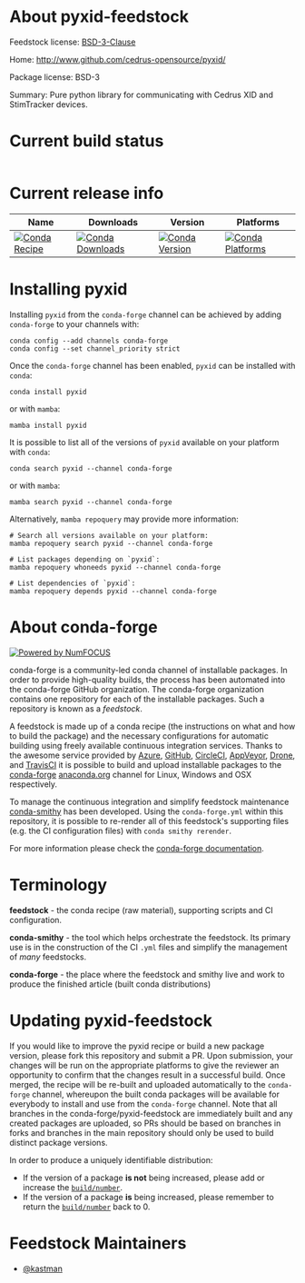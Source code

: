 About pyxid-feedstock
=====================

Feedstock license: [BSD-3-Clause](https://github.com/conda-forge/pyxid-feedstock/blob/main/LICENSE.txt)

Home: http://www.github.com/cedrus-opensource/pyxid/

Package license: BSD-3

Summary: Pure python library for communicating with Cedrus XID and StimTracker devices.

Current build status
====================


<table>
</table>

Current release info
====================

| Name | Downloads | Version | Platforms |
| --- | --- | --- | --- |
| [![Conda Recipe](https://img.shields.io/badge/recipe-pyxid-green.svg)](https://anaconda.org/conda-forge/pyxid) | [![Conda Downloads](https://img.shields.io/conda/dn/conda-forge/pyxid.svg)](https://anaconda.org/conda-forge/pyxid) | [![Conda Version](https://img.shields.io/conda/vn/conda-forge/pyxid.svg)](https://anaconda.org/conda-forge/pyxid) | [![Conda Platforms](https://img.shields.io/conda/pn/conda-forge/pyxid.svg)](https://anaconda.org/conda-forge/pyxid) |

Installing pyxid
================

Installing `pyxid` from the `conda-forge` channel can be achieved by adding `conda-forge` to your channels with:

```
conda config --add channels conda-forge
conda config --set channel_priority strict
```

Once the `conda-forge` channel has been enabled, `pyxid` can be installed with `conda`:

```
conda install pyxid
```

or with `mamba`:

```
mamba install pyxid
```

It is possible to list all of the versions of `pyxid` available on your platform with `conda`:

```
conda search pyxid --channel conda-forge
```

or with `mamba`:

```
mamba search pyxid --channel conda-forge
```

Alternatively, `mamba repoquery` may provide more information:

```
# Search all versions available on your platform:
mamba repoquery search pyxid --channel conda-forge

# List packages depending on `pyxid`:
mamba repoquery whoneeds pyxid --channel conda-forge

# List dependencies of `pyxid`:
mamba repoquery depends pyxid --channel conda-forge
```


About conda-forge
=================

[![Powered by
NumFOCUS](https://img.shields.io/badge/powered%20by-NumFOCUS-orange.svg?style=flat&colorA=E1523D&colorB=007D8A)](https://numfocus.org)

conda-forge is a community-led conda channel of installable packages.
In order to provide high-quality builds, the process has been automated into the
conda-forge GitHub organization. The conda-forge organization contains one repository
for each of the installable packages. Such a repository is known as a *feedstock*.

A feedstock is made up of a conda recipe (the instructions on what and how to build
the package) and the necessary configurations for automatic building using freely
available continuous integration services. Thanks to the awesome service provided by
[Azure](https://azure.microsoft.com/en-us/services/devops/), [GitHub](https://github.com/),
[CircleCI](https://circleci.com/), [AppVeyor](https://www.appveyor.com/),
[Drone](https://cloud.drone.io/welcome), and [TravisCI](https://travis-ci.com/)
it is possible to build and upload installable packages to the
[conda-forge](https://anaconda.org/conda-forge) [anaconda.org](https://anaconda.org/)
channel for Linux, Windows and OSX respectively.

To manage the continuous integration and simplify feedstock maintenance
[conda-smithy](https://github.com/conda-forge/conda-smithy) has been developed.
Using the ``conda-forge.yml`` within this repository, it is possible to re-render all of
this feedstock's supporting files (e.g. the CI configuration files) with ``conda smithy rerender``.

For more information please check the [conda-forge documentation](https://conda-forge.org/docs/).

Terminology
===========

**feedstock** - the conda recipe (raw material), supporting scripts and CI configuration.

**conda-smithy** - the tool which helps orchestrate the feedstock.
                   Its primary use is in the construction of the CI ``.yml`` files
                   and simplify the management of *many* feedstocks.

**conda-forge** - the place where the feedstock and smithy live and work to
                  produce the finished article (built conda distributions)


Updating pyxid-feedstock
========================

If you would like to improve the pyxid recipe or build a new
package version, please fork this repository and submit a PR. Upon submission,
your changes will be run on the appropriate platforms to give the reviewer an
opportunity to confirm that the changes result in a successful build. Once
merged, the recipe will be re-built and uploaded automatically to the
`conda-forge` channel, whereupon the built conda packages will be available for
everybody to install and use from the `conda-forge` channel.
Note that all branches in the conda-forge/pyxid-feedstock are
immediately built and any created packages are uploaded, so PRs should be based
on branches in forks and branches in the main repository should only be used to
build distinct package versions.

In order to produce a uniquely identifiable distribution:
 * If the version of a package **is not** being increased, please add or increase
   the [``build/number``](https://docs.conda.io/projects/conda-build/en/latest/resources/define-metadata.html#build-number-and-string).
 * If the version of a package **is** being increased, please remember to return
   the [``build/number``](https://docs.conda.io/projects/conda-build/en/latest/resources/define-metadata.html#build-number-and-string)
   back to 0.

Feedstock Maintainers
=====================

* [@kastman](https://github.com/kastman/)

